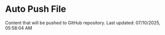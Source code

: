 # Auto Push File

Content that will be pushed to GitHub repository.
Last updated: 07/10/2025, 05:58:04 AM